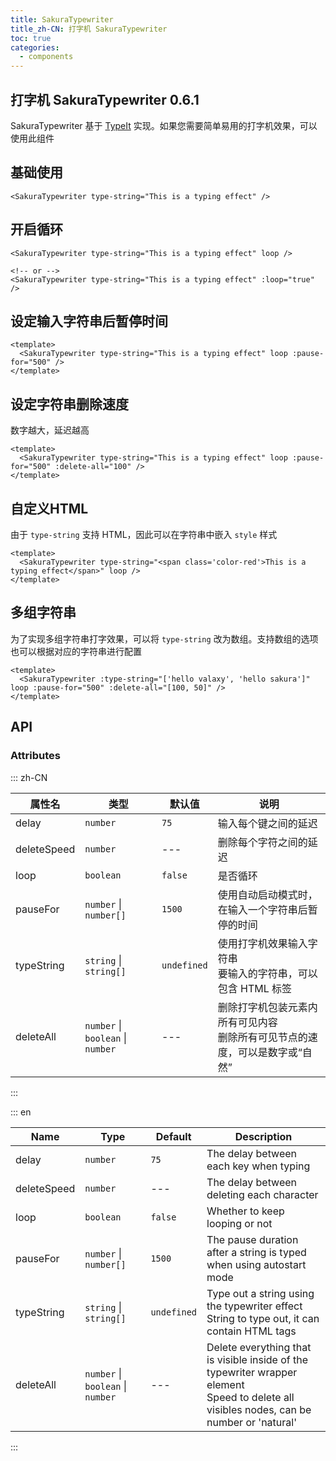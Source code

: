 ```yaml
---
title: SakuraTypewriter
title_zh-CN: 打字机 SakuraTypewriter
toc: true
categories:
  - components
---
```


## 打字机 SakuraTypewriter <SupTag>0.6.1</SupTag>

SakuraTypewriter 基于 [TypeIt](https://github.com/alexmacarthur/typeit) 实现。如果您需要简单易用的打字机效果，可以使用此组件

## 基础使用

<SakuraTypewriterPG :demo="0" />

```vue
<SakuraTypewriter type-string="This is a typing effect" />
```

## 开启循环

<SakuraTypewriterPG :demo="1" />

```vue
<SakuraTypewriter type-string="This is a typing effect" loop />

<!-- or -->
<SakuraTypewriter type-string="This is a typing effect" :loop="true" />
```

## 设定输入字符串后暂停时间

<SakuraTypewriterPG :demo="2" />

```vue
<template>
  <SakuraTypewriter type-string="This is a typing effect" loop :pause-for="500" />
</template>
```

## 设定字符串删除速度

数字越大，延迟越高

<SakuraTypewriterPG :demo="3" />

```vue
<template>
  <SakuraTypewriter type-string="This is a typing effect" loop :pause-for="500" :delete-all="100" />
</template>
```

## 自定义HTML

由于 `type-string` 支持 HTML，因此可以在字符串中嵌入 `style` 样式

<SakuraTypewriterPG :demo="4" />

```vue
<template>
  <SakuraTypewriter type-string="<span class='color-red'>This is a typing effect</span>" loop />
</template>
```

## 多组字符串

为了实现多组字符串打字效果，可以将 `type-string` 改为数组。支持数组的选项也可以根据对应的字符串进行配置

<SakuraTypewriterPG :demo="5" />

```vue
<template>
  <SakuraTypewriter :type-string="['hello valaxy', 'hello sakura']" loop :pause-for="500" :delete-all="[100, 50]" />
</template>
```

## API

### Attributes

::: zh-CN

| 属性名 | 类型 | 默认值 | 说明 |
| --- | --- | --- | --- |
| delay | `number` | `75` | 输入每个键之间的延迟 |
| deleteSpeed | `number` | --- | 删除每个字符之间的延迟 |
| loop | `boolean` | `false` | 是否循环 |
| pauseFor | `number` \| `number[]` | `1500` | 使用自动启动模式时，在输入一个字符串后暂停的时间 |
| typeString | `string` \| `string[]` | `undefined` | 使用打字机效果输入字符串 <br /> 要输入的字符串，可以包含 HTML 标签  |
| deleteAll | `number` \| `boolean` \| `number` | --- | 删除打字机包装元素内所有可见内容 <br />删除所有可见节点的速度，可以是数字或“自然” |

:::

::: en

| Name | Type | Default | Description |
| --- | --- | --- | --- |
| delay | `number` | `75` | The delay between each key when typing |
| deleteSpeed | `number` | --- | The delay between deleting each character |
| loop | `boolean` | `false` | Whether to keep looping or not |
| pauseFor | `number` \| `number[]` | `1500` | The pause duration after a string is typed when using autostart mode |
| typeString | `string` \| `string[]` | `undefined` | Type out a string using the typewriter effect <br />String to type out, it can contain HTML tags |
| deleteAll | `number` \| `boolean` \| `number` | --- | Delete everything that is visible inside of the typewriter wrapper element <br /> Speed to delete all visibles nodes, can be number or 'natural' |

:::
